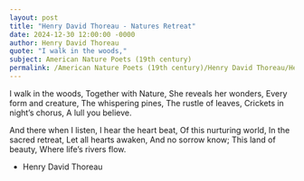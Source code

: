```yaml
---
layout: post
title: "Henry David Thoreau - Natures Retreat"
date: 2024-12-30 12:00:00 -0000
author: Henry David Thoreau
quote: "I walk in the woods,"
subject: American Nature Poets (19th century)
permalink: /American Nature Poets (19th century)/Henry David Thoreau/Henry David Thoreau - Natures Retreat
---
```


I walk in the woods,
Together with Nature,
She reveals her wonders,
Every form and creature,
The whispering pines,
The rustle of leaves,
Crickets in night’s chorus,
A lull you believe.

And there when I listen,
I hear the heart beat,
Of this nurturing world,
In the sacred retreat,
Let all hearts awaken,
And no sorrow know;
This land of beauty,
Where life’s rivers flow.

- Henry David Thoreau
